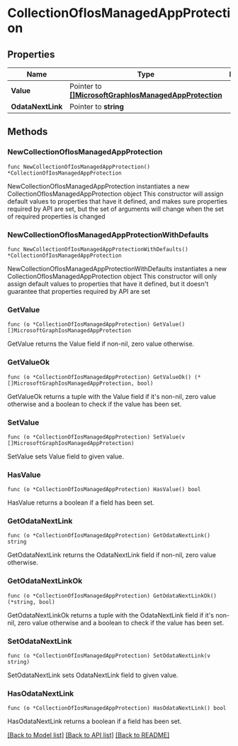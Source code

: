 # CollectionOfIosManagedAppProtection

## Properties

Name | Type | Description | Notes
------------ | ------------- | ------------- | -------------
**Value** | Pointer to [**[]MicrosoftGraphIosManagedAppProtection**](MicrosoftGraphIosManagedAppProtection.md) |  | [optional] 
**OdataNextLink** | Pointer to **string** |  | [optional] 

## Methods

### NewCollectionOfIosManagedAppProtection

`func NewCollectionOfIosManagedAppProtection() *CollectionOfIosManagedAppProtection`

NewCollectionOfIosManagedAppProtection instantiates a new CollectionOfIosManagedAppProtection object
This constructor will assign default values to properties that have it defined,
and makes sure properties required by API are set, but the set of arguments
will change when the set of required properties is changed

### NewCollectionOfIosManagedAppProtectionWithDefaults

`func NewCollectionOfIosManagedAppProtectionWithDefaults() *CollectionOfIosManagedAppProtection`

NewCollectionOfIosManagedAppProtectionWithDefaults instantiates a new CollectionOfIosManagedAppProtection object
This constructor will only assign default values to properties that have it defined,
but it doesn't guarantee that properties required by API are set

### GetValue

`func (o *CollectionOfIosManagedAppProtection) GetValue() []MicrosoftGraphIosManagedAppProtection`

GetValue returns the Value field if non-nil, zero value otherwise.

### GetValueOk

`func (o *CollectionOfIosManagedAppProtection) GetValueOk() (*[]MicrosoftGraphIosManagedAppProtection, bool)`

GetValueOk returns a tuple with the Value field if it's non-nil, zero value otherwise
and a boolean to check if the value has been set.

### SetValue

`func (o *CollectionOfIosManagedAppProtection) SetValue(v []MicrosoftGraphIosManagedAppProtection)`

SetValue sets Value field to given value.

### HasValue

`func (o *CollectionOfIosManagedAppProtection) HasValue() bool`

HasValue returns a boolean if a field has been set.

### GetOdataNextLink

`func (o *CollectionOfIosManagedAppProtection) GetOdataNextLink() string`

GetOdataNextLink returns the OdataNextLink field if non-nil, zero value otherwise.

### GetOdataNextLinkOk

`func (o *CollectionOfIosManagedAppProtection) GetOdataNextLinkOk() (*string, bool)`

GetOdataNextLinkOk returns a tuple with the OdataNextLink field if it's non-nil, zero value otherwise
and a boolean to check if the value has been set.

### SetOdataNextLink

`func (o *CollectionOfIosManagedAppProtection) SetOdataNextLink(v string)`

SetOdataNextLink sets OdataNextLink field to given value.

### HasOdataNextLink

`func (o *CollectionOfIosManagedAppProtection) HasOdataNextLink() bool`

HasOdataNextLink returns a boolean if a field has been set.


[[Back to Model list]](../README.md#documentation-for-models) [[Back to API list]](../README.md#documentation-for-api-endpoints) [[Back to README]](../README.md)


